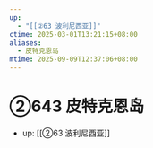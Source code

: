 ```yaml
---
up:
  - "[[②63 波利尼西亚]]"
ctime: 2025-03-01T13:21:15+08:00
aliases:
  - 皮特克恩岛
mtime: 2025-09-09T12:37:06+08:00
---
```


# ②643 皮特克恩岛

- up: [[②63 波利尼西亚]]
